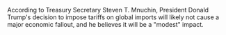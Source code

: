 According to Treasury Secretary Steven T. Mnuchin, President Donald Trump's decision to impose tariffs on global imports will likely not cause a major economic fallout, and he believes it will be a "modest" impact.